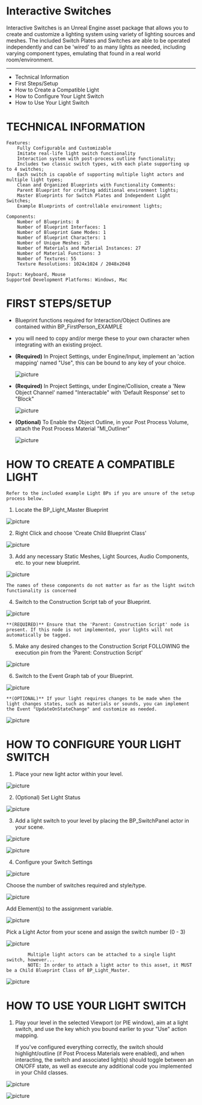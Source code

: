 
# Interactive Switches

Interactive Switches is an Unreal Engine asset package that allows you to create and customize a lighting system using variety of lighting sources and meshes. The included Switch Plates and Switches are able to be operated independently and can be 'wired' to as many lights as needed, including varying component types, emulating that found in a real world room/environment.

---------------------
 * Technical Information
 * First Steps/Setup
 * How to Create a Compatible Light
 * How to Configure Your Light Switch
 * How to Use Your Light Switch

TECHNICAL INFORMATION
=====================
    Features:
        Fully Configurable and Customizable
        Imitate real-life light switch functionality
	    Interaction system with post-process outline functionality;
	    Includes two classic switch types, with each plate supporting up to 4 switches;
	    Each switch is capable of supporting multiple light actors and multiple light types;
	    Clean and Organized Blueprints with Functionality Comments:
	    Parent Blueprint for crafting additional environment lights;
	    Master Blueprints for Switch Plates and Independent Light Switches;
	    Example Blueprints of controllable environment lights;

    Components:
        Number of Blueprints: 8
        Number of Blueprint Interfaces: 1
        Number of Blueprint Game Modes: 1
        Number of Blueprint Characters: 1
        Number of Unique Meshes: 25
        Number of Materials and Material Instances: 27
        Number of Material Functions: 3
        Number of Textures: 55
        Texture Resolutions: 1024x1024 / 2048x2048

    Input: Keyboard, Mouse
    Supported Development Platforms: Windows, Mac


FIRST STEPS/SETUP
=================
- Blueprint functions required for Interaction/Object Outlines are contained within BP_FirstPerson_EXAMPLE

- you will need to copy and/or merge these to your own character when integrating with an existing project.

- **(Required)** In Project Settings, under Engine/Input, implement an 'action mapping' named "Use", this can be bound to any key of your choice.
 	
	![picture](http://img.retrohazard.com/qvkfjh.png)

- **(Required)** In Project Settings, under Engine/Collision, create a 'New Object Channel' named "Interactable" with 'Default Response' set to "Block"
	
	![picture](http://img.retrohazard.com/cwh1cz.png)

- **(Optional)** To Enable the Object Outline, in your Post Process Volume, attach the Post Process Material "MI_Outliner"
	
	![picture](http://img.retrohazard.com/hsjpfg.png)

HOW TO CREATE A COMPATIBLE LIGHT
================================
    Refer to the included example Light BPs if you are unsure of the setup process below.

1. Locate the BP_Light_Master Blueprint

![picture](https://img.retrohazard.com/ifnf64.png)

2. Right Click and choose 'Create Child Blueprint Class'

![picture](https://img.retrohazard.com/qc7xe2.png)

3. Add any necessary Static Meshes, Light Sources, Audio Components, etc. to your new blueprint. 

![picture](https://img.retrohazard.com/j2bf3m.png)        

	The names of these components do not matter as far as the light switch functionality is concerned

4. Switch to the Construction Script tab of your Blueprint.     

![picture](https://img.retrohazard.com/blsl22.png)   

	**(REQUIRED)** Ensure that the 'Parent: Construction Script' node is present. If this node is not implemented, your lights will not automatically be tagged.

5. Make any desired changes to the Construction Script FOLLOWING the execution pin from the 'Parent: Construction Script'

![picture](https://img.retrohazard.com/cy9wzy.png) 

6. Switch to the Event Graph tab of your Blueprint.

![picture](https://img.retrohazard.com/brke90.png)

	**(OPTIONAL)** If your light requires changes to be made when the light changes states, such as materials or sounds, you can implement the Event "UpdateOnStateChange" and customize as needed.

![picture](http://img.retrohazard.com/wvj5ah.png)

HOW TO CONFIGURE YOUR LIGHT SWITCH
==================================
1. Place your new light actor within your level.

![picture](https://img.retrohazard.com/sarvyh.png)

2. (Optional) Set Light Status

![picture](https://img.retrohazard.com/tqtdcl.png)

3. Add a light switch to your level by placing the BP_SwitchPanel actor in your scene.

![picture](https://img.retrohazard.com/88q1o3.png)

![picture](https://img.retrohazard.com/i12gwc.png)

4. Configure your Switch Settings

![picture](https://img.retrohazard.com/wx7ycr.png)

Choose the number of switches required and style/type.


![picture](https://img.retrohazard.com/v8fe5y.png)

Add Element(s) to the assignment variable.


![picture](https://img.retrohazard.com/bq9ngs.png)

Pick a Light Actor from your scene and assign the switch number (0 - 3)

![picture](https://img.retrohazard.com/3ic1dm.png)


		    Multiple light actors can be attached to a single light switch, however... 
		    NOTE: In order to attach a light actor to this asset, it MUST be a Child Blueprint Class of BP_Light_Master.

![picture](https://img.retrohazard.com/yb17qy.png)
	
	
HOW TO USE YOUR LIGHT SWITCH
============================
1. Play your level in the selected Viewport (or PIE window), aim at a light switch, and use the key which you bound earlier to your "Use" action mapping.
    
    If you've configured everything correctly, the switch should highlight/outline (if Post Process Materials were enabled), and when interacting, the switch and associated light(s) should toggle between an ON/OFF state, as well as execute any additional code you implemented in your Child classes.

![picture](https://img.retrohazard.com/akoabf.png)

![picture](https://img.retrohazard.com/reuu31.png)
